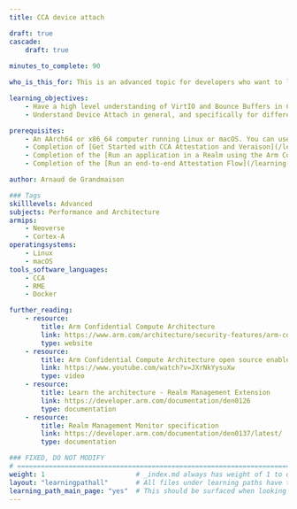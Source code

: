 ```yaml
---
title: CCA device attach

draft: true
cascade:
    draft: true
    
minutes_to_complete: 90

who_is_this_for: This is an advanced topic for developers who want to learn about Arm CCA Realms, VirtIO, Bounce Buffers and Device Attach.

learning_objectives:
    - Have a high level understanding of VirtIO and Bounce Buffers in CCA Realms
    - Understand Device Attach in general, and specifically for different types of devices

prerequisites:
    - An AArch64 or x86_64 computer running Linux or macOS. You can use cloud instances, see this list of [Arm cloud service providers](/learning-paths/servers-and-cloud-computing/csp/).
    - Completion of [Get Started with CCA Attestation and Veraison](/learning-paths/servers-and-cloud-computing/cca-veraison) Learning Path.
    - Completion of the [Run an application in a Realm using the Arm Confidential Computing Architecture (CCA)](/learning-paths/servers-and-cloud-computing/cca-container/) Learning Path.
    - Completion of the [Run an end-to-end Attestation Flow](/learning-paths/servers-and-cloud-computing/cca-essentials/) Learning Path.

author: Arnaud de Grandmaison

### Tags
skilllevels: Advanced
subjects: Performance and Architecture
armips:
    - Neoverse
    - Cortex-A
operatingsystems:
    - Linux
    - macOS
tools_software_languages:
    - CCA
    - RME
    - Docker

further_reading:
    - resource:
        title: Arm Confidential Compute Architecture
        link: https://www.arm.com/architecture/security-features/arm-confidential-compute-architecture
        type: website
    - resource:
        title: Arm Confidential Compute Architecture open source enablement
        link: https://www.youtube.com/watch?v=JXrNkYysuXw
        type: video
    - resource:
        title: Learn the architecture - Realm Management Extension
        link: https://developer.arm.com/documentation/den0126
        type: documentation
    - resource:
        title: Realm Management Monitor specification
        link: https://developer.arm.com/documentation/den0137/latest/
        type: documentation

### FIXED, DO NOT MODIFY
# ================================================================================
weight: 1                       # _index.md always has weight of 1 to order correctly
layout: "learningpathall"       # All files under learning paths have this same wrapper
learning_path_main_page: "yes"  # This should be surfaced when looking for related content. Only set for _index.md of learning path content.
---
```

